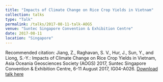 ```yaml
---
title: "Impacts of Climate Change on Rice Crop Yields in Vietnam"
collection: talks
type: "Talk"
permalink: /talks/2017-08-11-talk-AOGS
venue: "Suntec Singapore Convention & Exhibition Centre"
date: 2017-08-11
location: "Singapore"
---
```


Recommended citation: Jiang, Z., Raghavan, S. V., Hur, J., Sun, Y., and Liong, S.-Y.: Impacts of Climate Change on Rice Crop Yields in Vietnam, Asia Oceania Geosciences Society (AOGS) 2017, Suntec Singapore Convention & Exhibition Centre, 6-11 August 2017, IG04-A026. [Download talk here](http://fmh1art.github.io/files/Jiang-AOGS-2017.pdf)
